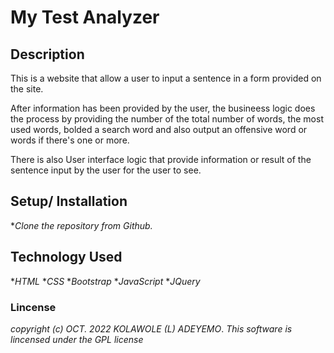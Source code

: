 # My Test Analyzer

## Description
This is a website that allow a user to input a sentence in a form provided on the site.

After information has been provided by the user, the busineess logic does the process by providing the number of the total number of words, the most used words, bolded a search word and also output an offensive word or words if there's one or more.

There is also User interface logic that provide information or result of the sentence input by the user for the user to see.


## Setup/ Installation 
*_Clone the repository from Github._

## Technology Used
*_HTML_
*_CSS_
*_Bootstrap_
*_JavaScript_
*_JQuery_

### Lincense
_copyright (c) OCT. 2022 KOLAWOLE (L) ADEYEMO_.
_This software is lincensed under the GPL license_
